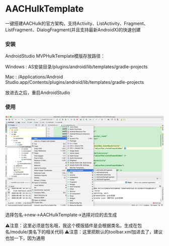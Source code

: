 # AACHulkTemplate
一键搭建AACHulk的官方架构，支持Activity、ListActivity、Fragment、ListFragment、DialogFragment(并且支持最新AndroidX)的快速创建

### 安装

AndroidStudio MVPHulkTemplate模版存放路径：

Windows : AS安装目录/plugins/android/lib/templates/gradle-projects

Mac : /Applications/Android Studio.app/Contents/plugins/android/lib/templates/gradle-projects

放进去之后，重启AndroidStudio


### 使用

![AACHulkTemplate](img/AACHulkTemplate.jpg)

选择包名->new->AACHulkTemplate->选择对应的去生成

⚠️注意：这里必须是包名哦，我这个模版插件是会根据类名，生成在包名/module/类名下的相关代码
⚠️注意：这里把默认的toolbar.xml加进去了，建议也加一下，因为通用